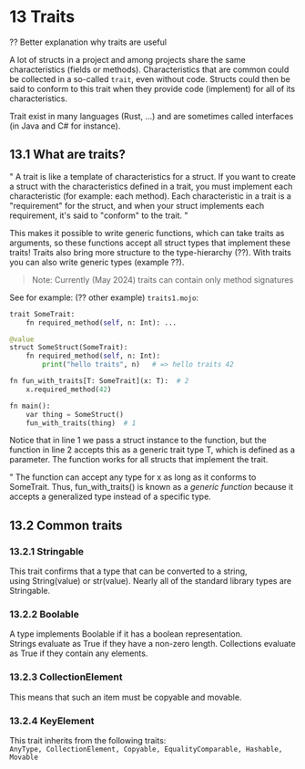 # 13 Traits

?? Better explanation why traits are useful

A lot of structs in a project and among projects share the same characteristics (fields or methods). Characteristics that are common could be collected in a so-called `trait`, even without code. Structs could then be said to conform to this trait when they provide code (implement) for all of its characteristics.

Trait exist in many languages (Rust, ...) and are sometimes called interfaces (in Java and C# for instance).

## 13.1 What are traits?
" A trait is like a template of characteristics for a struct. If you want to create a struct with the characteristics defined in a trait, you must implement each characteristic (for example: each method). Each characteristic in a trait is a "requirement" for the struct, and when your struct implements each requirement, it's said to "conform" to the trait. "

This makes it possible to write generic functions, which can take traits as arguments, so these functions accept all struct types that implement these traits! Traits also bring more structure to the type-hierarchy (??). With traits you can also write generic types (example ??).

>Note: Currently (May 2024) traits can contain only method signatures 

See for example: (?? other example)
`traits1.mojo`:
```py
trait SomeTrait:
    fn required_method(self, n: Int): ...

@value
struct SomeStruct(SomeTrait):
    fn required_method(self, n: Int):
        print("hello traits", n)   # => hello traits 42

fn fun_with_traits[T: SomeTrait](x: T):  # 2
    x.required_method(42)

fn main():
    var thing = SomeStruct()
    fun_with_traits(thing)  # 1
```

Notice that in line 1 we pass a struct instance to the function, but the function in line 2 accepts this as a generic trait type T, which is defined as a parameter. The function works for all structs that implement the trait.

" The function can accept any type for x as long as it conforms to SomeTrait. Thus, fun_with_traits() is known as a *generic function* because it accepts a generalized type instead of a specific type.

## 13.2 Common traits
### 13.2.1 Stringable
This trait confirms that a type that can be converted to a string,  
using String(value) or str(value).
Nearly all of the standard library types are Stringable.

### 13.2.2 Boolable
A type implements Boolable if it has a boolean representation.  
Strings evaluate as True if they have a non-zero length.
Collections evaluate as True if they contain any elements.

### 13.2.3 CollectionElement
This means that such an item must be copyable and movable.

### 13.2.4 KeyElement
This trait inherits from the following traits:  
`AnyType, CollectionElement, Copyable, EqualityComparable, Hashable, Movable`

